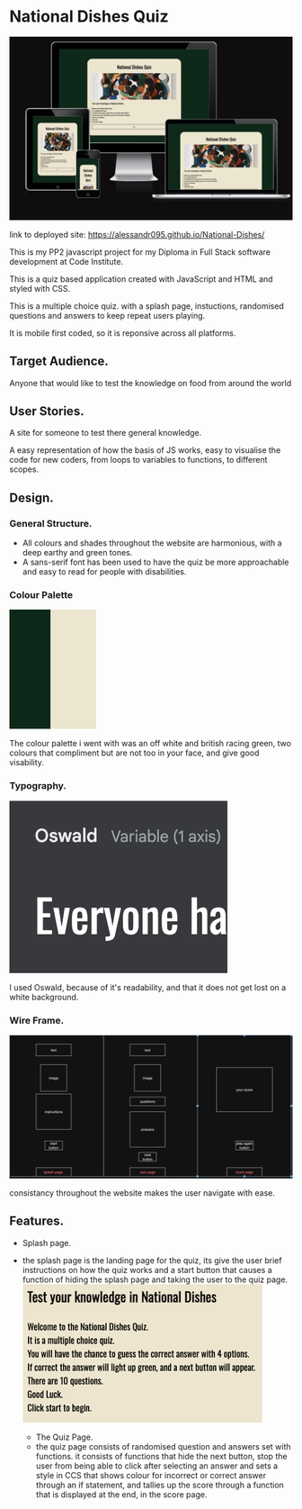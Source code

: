 # National Dishes Quiz

![Am i responsive screenshot](assets/images/responsive.webp)

link to deployed site: https://alessandr095.github.io/National-Dishes/

This is my PP2 javascript project for my Diploma in Full Stack software development at Code Institute.

This is a quiz based application created with JavaScript and HTML and styled with CSS.

This is a multiple choice quiz. with a splash page, instuctions, randomised questions and answers to keep repeat users playing.

It is mobile first coded, so it is reponsive across all platforms.

## Target Audience.

Anyone that would like to test the knowledge on food from around the world

## User Stories.

A site for someone to test there general knowledge.

A easy representation of how the basis of JS works, easy to visualise the code for new coders, from loops to variables to functions, to different scopes.

## Design.

### General Structure.

- All colours and shades throughout the website are harmonious, with a deep earthy and green tones.
- A sans-serif font has been used to have the quiz be more approachable and easy to read for people with disabilities.
  
### Colour Palette

![Palette](assets/images/palette.webp)

The colour palette i went with was an off white and british racing green, two colours that compliment but are not too in your face, and give good visability.

### Typography. 

![fonts](assets/images/fonts.webp)

I used Oswald, because of it's readability, and that it does not get lost on a white background.

### Wire Frame.

![wireframe](assets/images/wire.webp)

consistancy throughout the website makes the user navigate with ease.

## Features.

- Splash page.
- the splash page is the landing page for the quiz, its give the user brief instructions on how the quiz works and a start button that causes a function of hiding the splash page and taking the user to the quiz page.
  ![splash](assets/images/splashpage.webp)
  
  
  - The Quiz Page. 
  - the quiz page consists of randomised question and answers set with functions. it consists of functions that hide the next button, stop the user from being able to click after selecting an answer and sets a style in CCS that shows colour for incorrect or correct answer through an if statement, and tallies up the score through a function that is displayed at the end, in the score page.
  
   